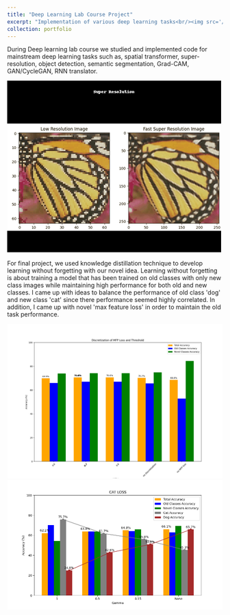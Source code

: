 ```yaml
---
title: "Deep Learning Lab Course Project"
excerpt: "Implementation of various deep learning tasks<br/><img src='/images/animation_with_updated_titles.gif'>"
collection: portfolio
---
```


During Deep learning lab course we studied and implemented code for mainstream deep learning tasks such as, spatial transformer, super-resolution, object detection, semantic segmentation, Grad-CAM, GAN/CycleGAN, RNN translator.

![Editing a markdown file for a talk](/images/animation_with_updated_titles.gif)

For final project, we used knowledge distillation technique to develop learning without forgetting with our novel idea. Learning without forgetting is about training a model that has been trained on old classes with only new class images while maintaining high performance for both old and new classes. I came up with ideas to balance the performance of old class 'dog' and new class 'cat' since there performance seemed highly correlated. In addition, I came up with novel 'max feature loss' in order to maintain the old task performance.

![Editing a markdown file for a talk](/images/MFPLOSS.png)
![Editing a markdown file for a talk](/images/cat_loss_chart.png)
